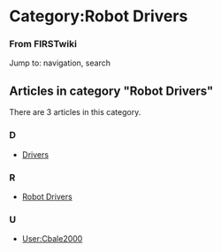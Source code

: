# Category:Robot Drivers

### From FIRSTwiki

Jump to: navigation, search

  

## Articles in category "Robot Drivers"

There are 3 articles in this category.

### D

  * [Drivers](/index.php/Drivers "Drivers" )

### R

  * [Robot Drivers](/index.php/Robot_Drivers "Robot Drivers" )

### U

  * [User:Cbale2000](/index.php/User:Cbale2000 "User:Cbale2000" )

